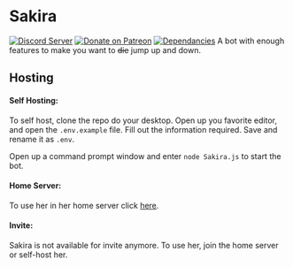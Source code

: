 # Sakira

[![Discord Server](https://discordapp.com/api/guilds/357272833824522250/embed.png)](https://discord.gg/ZPmq7EQ)
[![Donate on Patreon](https://img.shields.io/badge/patreon-donate-orange.svg)](https://www.patreon.com/axelgreavette)
[![Dependancies](https://david-dm.org/axelgreavette/Sakira.svg)](https://david-dm.org/axelgreavette/Sakira)
A bot with enough features to make you want to ~~die~~ jump up and down. 

## Hosting

#### Self Hosting:
To self host, clone the repo do your desktop. Open up you favorite editor, and open the `.env.example` file. Fill out the information required. Save and rename it as `.env`. 

Open up a command prompt window and enter `node Sakira.js` to start the bot.

#### Home Server:

To use her in her home server click [here](https://discord.gg/ZPmq7EQ).

#### Invite: 

Sakira is not available for invite anymore. To use her, join the home server or self-host her.
